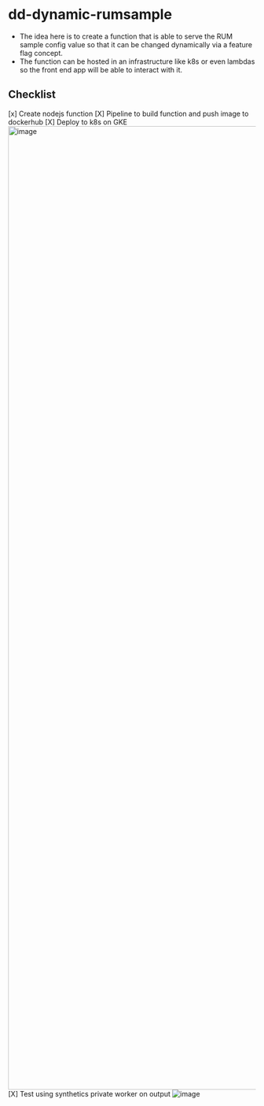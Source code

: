 # dd-dynamic-rumsample

- The idea here is to create a function that is able to serve the RUM sample config value so that it can be changed dynamically via a feature flag concept.
- The function can be hosted in an infrastructure like k8s or even lambdas so the front end app will be able to interact with it.

## Checklist
[x] Create nodejs function
[X] Pipeline to build function and push image to dockerhub
[X] Deploy to k8s on GKE
<img width="1957" alt="image" src="https://github.com/user-attachments/assets/d3adbf29-6be7-4735-8735-0e15d71faf4f" />
[X] Test using synthetics private worker on output
![image](https://github.com/user-attachments/assets/89520e84-14fc-4cbd-9f10-9dfa1b619b75)
